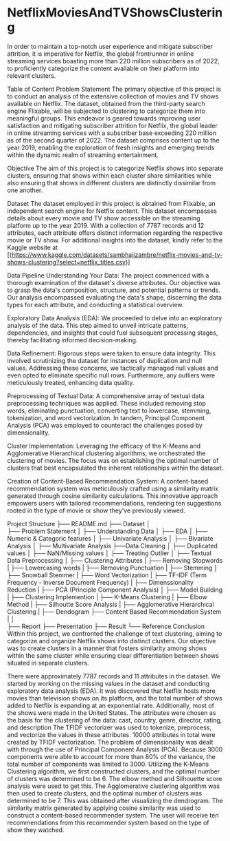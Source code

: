 # NetflixMoviesAndTVShowsClustering
In order to maintain a top-notch user experience and mitigate subscriber attrition, it is imperative for Netflix, the global frontrunner in online streaming services boasting more than 220 million subscribers as of 2022, to proficiently categorize the content available on their platform into relevant clusters.

Table of Content
Problem Statement
The primary objective of this project is to conduct an analysis of the extensive collection of movies and TV shows available on Netflix. The dataset, obtained from the third-party search engine Flixable, will be subjected to clustering to categorize them into meaningful groups. This endeavor is geared towards improving user satisfaction and mitigating subscriber attrition for Netflix, the global leader in online streaming services with a subscriber base exceeding 220 million as of the second quarter of 2022. The dataset comprises content up to the year 2019, enabling the exploration of fresh insights and emerging trends within the dynamic realm of streaming entertainment.

Objective
The aim of this project is to categorize Netflix shows into separate clusters, ensuring that shows within each cluster share similarities while also ensuring that shows in different clusters are distinctly dissimilar from one another.

Dataset
The dataset employed in this project is obtained from Flixable, an independent search engine for Netflix content. This dataset encompasses details about every movie and TV show accessible on the streaming platform up to the year 2019. With a collection of 7787 records and 12 attributes, each attribute offers distinct information regarding the respective movie or TV show. For additional insights into the dataset, kindly refer to the Kaggle website at [(https://www.kaggle.com/datasets/sambhajizambre/netflix-movies-and-tv-shows-clustering?select=netflix_titles.csv)]

Data Pipeline
Understanding Your Data: The project commenced with a thorough examination of the dataset's diverse attributes. Our objective was to grasp the data's composition, structure, and potential patterns or trends. Our analysis encompassed evaluating the data's shape, discerning the data types for each attribute, and conducting a statistical overview.

Exploratory Data Analysis (EDA): We proceeded to delve into an exploratory analysis of the data. This step aimed to unveil intricate patterns, dependencies, and insights that could fuel subsequent processing stages, thereby facilitating informed decision-making.

Data Refinement: Rigorous steps were taken to ensure data integrity. This involved scrutinizing the dataset for instances of duplication and null values. Addressing these concerns, we tactically managed null values and even opted to eliminate specific null rows. Furthermore, any outliers were meticulously treated, enhancing data quality.

Preprocessing of Textual Data: A comprehensive array of textual data preprocessing techniques was applied. These included removing stop words, eliminating punctuation, converting text to lowercase, stemming, tokenization, and word vectorization. In tandem, Principal Component Analysis (PCA) was employed to counteract the challenges posed by dimensionality.

Cluster Implementation: Leveraging the efficacy of the K-Means and Agglomerative Hierarchical clustering algorithms, we orchestrated the clustering of movies. The focus was on establishing the optimal number of clusters that best encapsulated the inherent relationships within the dataset.

Creation of Content-Based Recommendation System: A content-based recommendation system was meticulously crafted using a similarity matrix generated through cosine similarity calculations. This innovative approach empowers users with tailored recommendations, rendering ten suggestions rooted in the type of movie or show they've previously viewed.

Project Structure
├── README.md
├── Dataset 
│   
├── Problem Statement
│
├── Understanding Data
│
├── EDA
│   ├── Numeric & Categoric features
│   ├── Univariate Analysis
│   ├── Bivariate Analysis
│   ├── Multivariate Analysis
├──Data Cleaning
│   ├── Duplicated values
│   ├── NaN/Missing values
│   ├── Treating Outlier 
│
├── Textual Data Preprocessing
│   ├── Clustering Attributes
|   ├── Removing Stopwords
|   ├── Lowercasing words
|   ├── Removing Punctuation
|   ├── Stemming
│       ├── Snowball Stemmer
|   ├── Word Vectorization
|       ├── TF-IDF (Term Frequency - Inverse Document Frequency)
|   ├── Dimenssionality Reduction
|       ├── PCA (Principle Component Analysis)
│
├── Model Building
|   ├── Clustering Implemention
|       ├── K-Means Clustering
|           ├── Elbow Method
|           ├── Silhoutte Score Analysis
|       ├── Agglomerative Hierarchical Clustering
|           ├── Dendogram
├── Content Based Recommendation System
|
│   
├── Report
├── Presentation
├── Result
└── Reference
Conclusion
Within this project, we confronted the challenge of text clustering, aiming to categorize and organize Netflix shows into distinct clusters. Our objective was to create clusters in a manner that fosters similarity among shows within the same cluster while ensuring clear differentiation between shows situated in separate clusters.

There were approximately 7787 records and 11 attributes in the dataset.
We started by working on the missing values in the dataset and conducting exploratory data analysis (EDA).
It was discovered that Netflix hosts more movies than television shows on its platform, and the total number of shows added to Netflix is expanding at an exponential rate. Additionally, most of the shows were made in the United States.
The attributes were chosen as the basis for the clustering of the data: cast, country, genre, director, rating, and description The TFIDF vectorizer was used to tokenize, preprocess, and vectorize the values in these attributes.
10000 attributes in total were created by TFIDF vectorization.
The problem of dimensionality was dealt with through the use of Principal Component Analysis (PCA). Because 3000 components were able to account for more than 80% of the variance, the total number of components was limited to 3000.
Utilizing the K-Means Clustering algorithm, we first constructed clusters, and the optimal number of clusters was determined to be 6. The elbow method and Silhouette score analysis were used to get this.
The Agglomerative clustering algorithm was then used to create clusters, and the optimal number of clusters was determined to be 7. This was obtained after visualizing the dendrogram.
The similarity matrix generated by applying cosine similarity was used to construct a content-based recommender system. The user will receive ten recommendations from this recommender system based on the type of show they watched.
